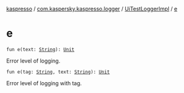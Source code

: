 [kaspresso](../../index.md) / [com.kaspersky.kaspresso.logger](../index.md) / [UiTestLoggerImpl](index.md) / [e](./e.md)

# e

`fun e(text: `[`String`](https://kotlinlang.org/api/latest/jvm/stdlib/kotlin/-string/index.html)`): `[`Unit`](https://kotlinlang.org/api/latest/jvm/stdlib/kotlin/-unit/index.html)

Error level of logging.

`fun e(tag: `[`String`](https://kotlinlang.org/api/latest/jvm/stdlib/kotlin/-string/index.html)`, text: `[`String`](https://kotlinlang.org/api/latest/jvm/stdlib/kotlin/-string/index.html)`): `[`Unit`](https://kotlinlang.org/api/latest/jvm/stdlib/kotlin/-unit/index.html)

Error level of logging with tag.

